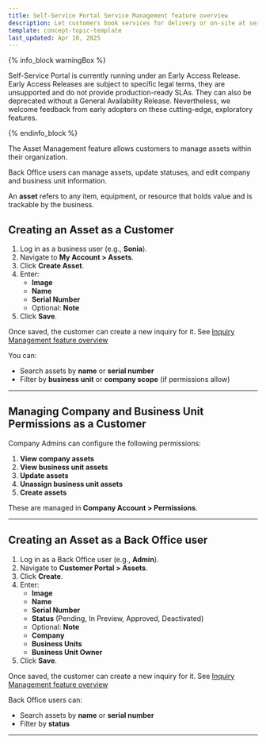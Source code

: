 ```yaml
---
title: Self-Service Portal Service Management feature overview
description: Let customers book services for delivery or on-site at service points, with configurable products, shipment types, and review options in Storefront and Back Office.
template: concept-topic-template
last_updated: Apr 10, 2025
---
```


{% info_block warningBox %}

Self-Service Portal is currently running under an Early Access Release. Early Access Releases are subject to specific legal terms, they are unsupported and do not provide production-ready SLAs. They can also be deprecated without a General Availability Release. Nevertheless, we welcome feedback from early adopters on these cutting-edge, exploratory features.

{% endinfo_block %}

The Asset Management feature allows customers to manage assets within their organization.

Back Office users can manage assets, update statuses, and edit company and business unit information.


An **asset** refers to any item, equipment, or resource that holds value and is trackable by the business.

## Creating an Asset as a Customer

1. Log in as a business user (e.g., **Sonia**).
2. Navigate to **My Account > Assets**.
3. Click **Create Asset**.
4. Enter:
   - **Image**
   - **Name**
   - **Serial Number**
   - Optional: **Note**
5. Click **Save**.

Once saved, the customer can create a new inquiry for it. See [Inquiry Management feature overview](/docs/pbc/all/self-service-portal/202505.0/ssp-inquiry-management-feature-overview.html)

You can:
- Search assets by **name** or **serial number**
- Filter by **business unit** or **company scope** (if permissions allow)

---
## Managing Company and Business Unit Permissions as a Customer

Company Admins can configure the following permissions:

1. **View company assets**
2. **View business unit assets**
3. **Update assets**
4. **Unassign business unit assets**
5. **Create assets**

These are managed in **Company Account > Permissions**.

---
## Creating an Asset as a Back Office user

1. Log in as a Back Office user (e.g., **Admin**).
2. Navigate to **Customer Portal > Assets**.
3. Click **Create**.
4. Enter:
   - **Image**
   - **Name**
   - **Serial Number**
   - **Status** (Pending, In Preview, Approved, Deactivated)
   - Optional: **Note**
   - **Company**
   - **Business Units**
   - **Business Unit Owner**
5. Click **Save**.

Once saved, the customer can create a new inquiry for it. See [Inquiry Management feature overview](/docs/pbc/all/self-service-portal/202505.0/ssp-inquiry-management-feature-overview.html)

Back Office users can:
- Search assets by **name** or **serial number**
- Filter by **status**

---



